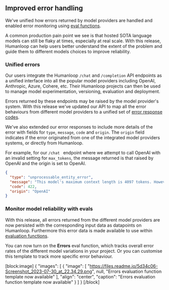 ## Improved error handling

We've unified how errors returned by model providers are handled and enabled error monitoring using [eval functions](https://docs.humanloop.com/docs/evaluate-a-model).

A common production pain point we see is that hosted SOTA language models can still be flaky at times, especially at real scale. With this release, Humanloop can help users better understand the extent of the problem and guide them to different models choices to improve reliability.

### Unified errors

Our users integrate the Humanloop `/chat` and `/completion` API endpoints as a unified interface into all the popular model providers including OpenAI, Anthropic, Azure, Cohere, etc. Their Humanloop projects can then be used to manage model experimentation, versioning, evaluation and deployment.

Errors returned by these endpoints may be raised by the model provider's system. With this release we've updated our API to map all the error behaviours from different model providers to a unified set of [error response codes](https://docs.humanloop.com/reference/error-handling#http-error-codes). 

We've also extended our error responses to include more details of the error with fields for `type`, `message`, `code` and `origin`. The `origin` field indicates if the error originated from one of the integrated model providers systems, or directly from Humanloop.

For example, for our `/chat ` endpoint where we attempt to call OpenAI with an invalid setting for `max_tokens`, the message returned is that raised by OpenAI and the origin is set to OpenAI.

```json
{    
  "type": "unprocessable_entity_error",
  "message": "This model's maximum context length is 4097 tokens. However, you requested 10000012 tokens (12 in the messages, 10000000 in the completion). Please reduce the length of the messages or completion.",
  "code": 422,
  "origin": "OpenAI"
}
```

### Monitor model reliability with evals

With this release, all errors returned from the different model providers are now persisted with the corresponding input data as datapoints on Humanloop. Furthermore this error data is made available to use within [evaluation functions](https://docs.humanloop.com/docs/evaluate-a-model).

You can now turn on the **Errors** eval function, which tracks overall error rates of the different model variations in your project. Or you can customise this template to track more specific error behaviour.

[block:image]
{
  "images": [
    {
      "image": [
        "https://files.readme.io/5d34c06-Screenshot_2023-07-30_at_22.34.29.png",
        null,
        "Errors evaluation function template now available"
      ],
      "align": "center",
      "caption": "Errors evaluation function template now available"
    }
  ]
}
[/block]